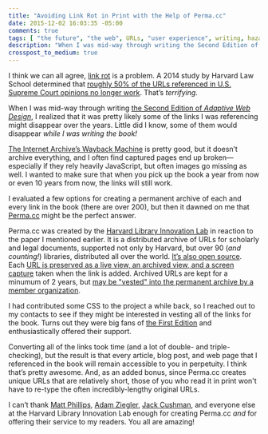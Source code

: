 ```yaml
---
title: "Avoiding Link Rot in Print with the Help of Perma.cc"
date: 2015-12-02 16:03:35 -05:00
comments: true
tags: [ "the future", "the web", URLs, "user experience", writing, hazards ]
description: "When I was mid-way through writing the Second Edition of Adaptive Web Design, I realized that it was pretty likely some of the links I was referencing might disappear over the years."
crosspost_to_medium: true
---
```


I think we can all agree, [link rot](https://en.wikipedia.org/wiki/Link_rot) is a problem. A 2014 study by Harvard Law School determined that [roughly 50% of the URLs referenced in U.S. Supreme Court opinions no longer work](http://journals.cambridge.org/action/displayAbstract?fromPage=online&aid=9282809&fileId=S1472669614000255/). That’s *terrifying*.

<!-- more -->

When I was mid-way through writing [the Second Edition of <cite>Adaptive Web Design</cite>](http://adaptivewebdesign.info/2nd-edition/), I realized that it was pretty likely some of the links I was referencing might disappear over the years. Little did I know, some of them would disappear *while I was writing the book!*

[The Internet Archive’s Wayback Machine](https://archive.org/web/) is pretty good, but it doesn’t archive everything, and I often find captured pages end up broken—especially if they rely heavily JavaScript, but often images go missing as well. I wanted to make sure that when you pick up the book a year from now or even 10 years from now, the links will still work.

I evaluated a few options for creating a permanent archive of each and every link in the book (there are over 200), but then it dawned on me that [Perma.cc](https://perma.cc/) might be the perfect answer.

Perma.cc was created by the [Harvard Library Innovation Lab](http://librarylab.law.harvard.edu/) in reaction to the paper I mentioned earlier. It is a distributed archive of URLs for scholarly and legal documents, supported not only by Harvard, but over 90 (*and counting!*) libraries, distributed all over the world. [It’s also open source](https://github.com/harvard-lil/perma). Each [URL is preserved as a live view, an archived view, and a screen capture](https://perma.cc/docs#archive-formats) taken when the link is added. Archived URLs are kept for a minumum of 2 years, but [may be "vested" into the permanent archive by a member organization](https://perma.cc/docs#vesting-links).

I had contributed some CSS to the project a while back, so I reached out to my contacts to see if they might be interested in vesting all of the links for the book. Turns out they were big fans of [the First Edition](http://adaptivewebdesign.info/1st-edition/) and enthusiastically offered their support.

Converting all of the links took time (and a lot of double- and triple-checking), but the result is that every article, blog post, and web page that I referenced in the book will remain accessible to you in perpetuity. I think that’s pretty awesome. And, as an added bonus, since Perma.cc creates unique URLs that are relatively short, those of you who read it in print won't have to re-type the often incredibly-lengthy original URLs.

I can’t thank [Matt Phillips](http://mattphillips.info/), [Adam Ziegler](https://twitter.com/abziegler), [Jack Cushman](http://jackcushman.org/), and everyone else at the Harvard Library Innovation Lab enough for creating Perma.cc *and* for offering their service to my readers. You all are amazing!
